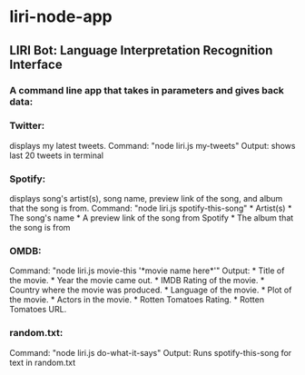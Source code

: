 # liri-node-app
<h2>LIRI Bot: Language Interpretation Recognition Interface</h2>

<h3>A command line app that takes in parameters and gives back data:</h3>





<h3>Twitter:</h3> displays my latest tweets.
  Command: "node liri.js my-tweets" 
  Output: shows last 20 tweets in terminal





<h3>Spotify:</h3> displays song's artist(s), song name, preview link of the song, and album that the song is from. 
Command: "node liri.js spotify-this-song"
           * Artist(s)
           * The song's name
           * A preview link of the song from Spotify
           * The album that the song is from




<h3>OMDB:</h3>
  Command: "node liri.js movie-this '*movie name here*'"
  Output:  * Title of the movie.
           * Year the movie came out.
           * IMDB Rating of the movie.
           * Country where the movie was produced.
           * Language of the movie.
           * Plot of the movie.
           * Actors in the movie.
           * Rotten Tomatoes Rating.
           * Rotten Tomatoes URL.




<h3>random.txt:</h3>
  Command: "node liri.js do-what-it-says"
  Output: Runs spotify-this-song for text in random.txt



